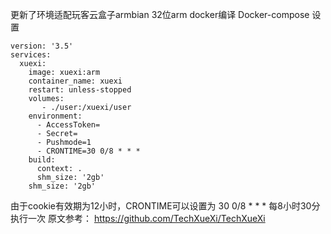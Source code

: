 更新了环境适配玩客云盒子armbian 32位arm docker编译
Docker-compose 设置
```
version: '3.5'
services:
  xuexi:
    image: xuexi:arm
    container_name: xuexi
    restart: unless-stopped
    volumes:
       - ./user:/xuexi/user
    environment:
      - AccessToken=
      - Secret=
      - Pushmode=1
      - CRONTIME=30 0/8 * * *
    build:
      context: .
      shm_size: '2gb' 
    shm_size: '2gb'
```
由于cookie有效期为12小时，CRONTIME可以设置为 30 0/8 * * * 每8小时30分执行一次
原文参考：
https://github.com/TechXueXi/TechXueXi
